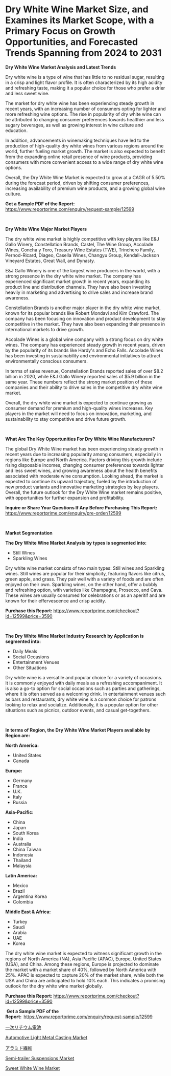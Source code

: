 <p><h1>Dry White Wine Market Size, and Examines its Market Scope, with a Primary Focus on Growth Opportunities, and Forecasted Trends Spanning from 2024 to 2031</h1></p><p><strong>Dry White Wine Market Analysis and Latest Trends</strong></p>
<p><p>Dry white wine is a type of wine that has little to no residual sugar, resulting in a crisp and light flavor profile. It is often characterized by its high acidity and refreshing taste, making it a popular choice for those who prefer a drier and less sweet wine.</p><p>The market for dry white wine has been experiencing steady growth in recent years, with an increasing number of consumers opting for lighter and more refreshing wine options. The rise in popularity of dry white wine can be attributed to changing consumer preferences towards healthier and less sugary beverages, as well as growing interest in wine culture and education.</p><p>In addition, advancements in winemaking techniques have led to the production of high-quality dry white wines from various regions around the world, further fueling market growth. The market is also expected to benefit from the expanding online retail presence of wine products, providing consumers with more convenient access to a wide range of dry white wine options.</p><p>Overall, the Dry White Wine Market is expected to grow at a CAGR of 5.50% during the forecast period, driven by shifting consumer preferences, increasing availability of premium wine products, and a growing global wine culture.</p></p>
<p><strong>Get a Sample PDF of the Report:&nbsp;</strong> <a href="https://www.reportprime.com/enquiry/request-sample/12599">https://www.reportprime.com/enquiry/request-sample/12599</a></p>
<p>&nbsp;</p>
<p><strong>Dry White Wine Major Market Players</strong></p>
<p><p>The dry white wine market is highly competitive with key players like E&J Gallo Winery, Constellation Brands, Castel, The Wine Group, Accolade Wines, Concha y Toro, Treasury Wine Estates (TWE), Trinchero Family, Pernod-Ricard, Diageo, Casella Wines, Changyu Group, Kendall-Jackson Vineyard Estates, Great Wall, and Dynasty. </p><p>E&J Gallo Winery is one of the largest wine producers in the world, with a strong presence in the dry white wine market. The company has experienced significant market growth in recent years, expanding its product line and distribution channels. They have also been investing heavily in marketing and advertising to drive sales and increase brand awareness. </p><p>Constellation Brands is another major player in the dry white wine market, known for its popular brands like Robert Mondavi and Kim Crawford. The company has been focusing on innovation and product development to stay competitive in the market. They have also been expanding their presence in international markets to drive growth.</p><p>Accolade Wines is a global wine company with a strong focus on dry white wines. The company has experienced steady growth in recent years, driven by the popularity of its brands like Hardy's and Echo Falls. Accolade Wines has been investing in sustainability and environmental initiatives to attract environmentally conscious consumers.</p><p>In terms of sales revenue, Constellation Brands reported sales of over $8.2 billion in 2020, while E&J Gallo Winery reported sales of $5.9 billion in the same year. These numbers reflect the strong market position of these companies and their ability to drive sales in the competitive dry white wine market. </p><p>Overall, the dry white wine market is expected to continue growing as consumer demand for premium and high-quality wines increases. Key players in the market will need to focus on innovation, marketing, and sustainability to stay competitive and drive future growth.</p></p>
<p>&nbsp;</p>
<p><strong>What Are The Key Opportunities For Dry White Wine Manufacturers?</strong></p>
<p><p>The global Dry White Wine market has been experiencing steady growth in recent years due to increasing popularity among consumers, especially in regions like Europe and North America. Factors driving this growth include rising disposable incomes, changing consumer preferences towards lighter and less sweet wines, and growing awareness about the health benefits associated with moderate wine consumption. Looking ahead, the market is expected to continue its upward trajectory, fueled by the introduction of new product variants and innovative marketing strategies by key players. Overall, the future outlook for the Dry White Wine market remains positive, with opportunities for further expansion and profitability.</p></p>
<p><strong>Inquire or Share Your Questions If Any Before Purchasing This Report:</strong> <a href="https://www.reportprime.com/enquiry/pre-order/12599">https://www.reportprime.com/enquiry/pre-order/12599</a></p>
<p>&nbsp;</p>
<p><strong>Market Segmentation</strong></p>
<p><strong>The Dry White Wine Market Analysis by types is segmented into:</strong></p>
<p><ul><li>Still Wines</li><li>Sparkling Wines</li></ul></p>
<p><p>Dry white wine market consists of two main types: Still wines and Sparkling wines. Still wines are popular for their simplicity, featuring flavors like citrus, green apple, and grass. They pair well with a variety of foods and are often enjoyed on their own. Sparkling wines, on the other hand, offer a bubbly and refreshing option, with varieties like Champagne, Prosecco, and Cava. These wines are usually consumed for celebrations or as an aperitif and are known for their effervescence and crisp acidity.</p></p>
<p><strong>Purchase this Report:&nbsp;</strong><a href="https://www.reportprime.com/checkout?id=12599&price=3590">https://www.reportprime.com/checkout?id=12599&price=3590</a></p>
<p>&nbsp;</p>
<p><strong>The Dry White Wine Market Industry Research by Application is segmented into:</strong></p>
<p><ul><li>Daily Meals</li><li>Social Occasions</li><li>Entertainment Venues</li><li>Other Situations</li></ul></p>
<p><p>Dry white wine is a versatile and popular choice for a variety of occasions. It is commonly enjoyed with daily meals as a refreshing accompaniment. It is also a go-to option for social occasions such as parties and gatherings, where it is often served as a welcoming drink. In entertainment venues such as bars and restaurants, dry white wine is a common choice for patrons looking to relax and socialize. Additionally, it is a popular option for other situations such as picnics, outdoor events, and casual get-togethers.</p></p>
<p>&nbsp;</p>
<p><strong>In terms of Region, the Dry White Wine Market Players available by Region are:</strong></p>
<p>
    <p> <strong> North America: </strong>
        <ul>
            <li>United States</li>
            <li>Canada</li>
        </ul>
        </p> 
    <p> <strong> Europe: </strong>
        <ul>
            <li>Germany</li>
            <li>France</li>
            <li>U.K.</li>
            <li>Italy</li>
            <li>Russia</li>
        </ul>
        </p> 
    <p> <strong> Asia-Pacific: </strong>
        <ul>
            <li>China</li>
            <li>Japan</li>
            <li>South Korea</li>
            <li>India</li>
            <li>Australia</li>
            <li>China Taiwan</li>
            <li>Indonesia</li>
            <li>Thailand</li>
            <li>Malaysia</li>
        </ul>
        </p> 
    <p> <strong> Latin America: </strong>
        <ul>
            <li>Mexico</li>
            <li>Brazil</li>
            <li>Argentina Korea</li>
            <li>Colombia</li>
        </ul>
        </p> 
    <p> <strong> Middle East & Africa: </strong>
        <ul>
            <li>Turkey</li>
            <li>Saudi</li>
            <li>Arabia</li>
            <li>UAE</li>
            <li>Korea</li>
        </ul>
    </p>
    </p>
<p><p>The dry white wine market is expected to witness significant growth in the regions of North America (NA), Asia Pacific (APAC), Europe, United States (USA), and China. Among these regions, Europe is projected to dominate the market with a market share of 40%, followed by North America with 25%. APAC is expected to capture 20% of the market share, while both the USA and China are anticipated to hold 10% each. This indicates a promising outlook for the dry white wine market globally.</p></p>
<p><strong>Purchase this Report: </strong><a href="https://www.reportprime.com/checkout?id=12599&price=3590">https://www.reportprime.com/checkout?id=12599&price=3590</a></p>
<p>&nbsp;<strong>Get a Sample PDF of the Report:&nbsp;&nbsp;</strong><a href="https://www.reportprime.com/enquiry/request-sample/12599">https://www.reportprime.com/enquiry/request-sample/12599</a></p>
<p><strong></strong></p>
<p><p><a href="https://github.com/nxboeu02965442/Market-Research-Report-List-1/blob/main/343890817222.md">一次リチウム電池</a></p><p><a href="https://issuu.com/reportprime-2/docs/automotive-light-metal-casting-market-size-2030.pp">Automotive Light Metal Casting Market</a></p><p><a href="https://github.com/moulafa/Market-Research-Report-List-1/blob/main/227881417223.md">アラミド繊維</a></p><p><a href="https://issuu.com/reportprime-2/docs/semi-trailer-suspensions-market-size-2030.pptx">Semi-trailer Suspensions Market</a></p><p><a href="https://github.com/ruddyyedelwadw/Market-Research-Report-List-1/blob/main/sweet-white-wine-market.md">Sweet White Wine Market</a></p></p>